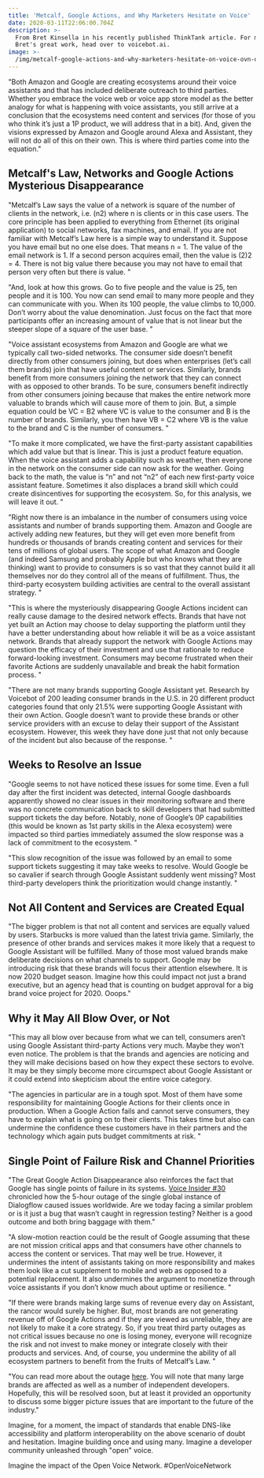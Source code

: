 ```yaml
---
title: 'Metcalf, Google Actions, and Why Marketers Hesitate on Voice'
date: 2020-03-11T22:06:00.704Z
description: >-
  From Bret Kinsella in his recently published ThinkTank article. For more of
  Bret's great work, head over to voicebot.ai.
image: >-
  /img/metcalf-google-actions-and-why-marketers-hesitate-on-voice-ovn-open-voice-network-blog.png
---
```

"Both Amazon and Google are creating ecosystems around their voice assistants and that has included deliberate outreach to third parties. Whether you embrace the voice web or voice app store model as the better analogy for what is happening with voice assistants, you still arrive at a conclusion that the ecosystems need content and services (for those of you who think it’s just a 1P product, we will address that in a bit). And, given the visions expressed by Amazon and Google around Alexa and Assistant, they will not do all of this on their own. This is where third parties come into the equation."

## Metcalf's Law, Networks and Google Actions Mysterious Disappearance

"Metcalf’s Law says the value of a network is square of the number of clients in the network, i.e. (n2) where n is clients or in this case users. The core principle has been applied to everything from Ethernet (its original application) to social networks, fax machines, and email. If you are not familiar with Metcalf’s Law here is a simple way to understand it. Suppose you have email but no one else does. That means n = 1. The value of the email network is 1. If a second person acquires email, then the value is (2)2 = 4. There is not big value there because you may not have to email that person very often but there is value."

"And, look at how this grows. Go to five people and the value is 25, ten people and it is 100. You now can send email to many more people and they can communicate with you. When its 100 people, the value climbs to 10,000. Don’t worry about the value denomination. Just focus on the fact that more participants offer an increasing amount of value that is not linear but the steeper slope of a square of the user base."

"Voice assistant ecosystems from Amazon and Google are what we typically call two-sided networks. The consumer side doesn’t benefit directly from other consumers joining, but does when enterprises (let’s call them brands) join that have useful content or services. Similarly, brands benefit from more consumers joining the network that they can connect with as opposed to other brands. To be sure, consumers benefit indirectly from other consumers joining because that makes the entire network more valuable to brands which will cause more of them to join. But, a simple equation could be VC = B2 where VC is value to the consumer and B is the number of brands. Similarly, you then have VB = C2 where VB is the value to the brand and C is the number of consumers."

"To make it more complicated, we have the first-party assistant capabilities which add value but that is linear. This is just a product feature equation. When the voice assistant adds a capability such as weather, then everyone in the network on the consumer side can now ask for the weather. Going back to the math, the value is “n” and not “n2” of each new first-party voice assistant feature. Sometimes it also displaces a brand skill which could create disincentives for supporting the ecosystem. So, for this analysis, we will leave it out."

"Right now there is an imbalance in the number of consumers using voice assistants and number of brands supporting them. Amazon and Google are actively adding new features, but they will get even more benefit from hundreds or thousands of brands creating content and services for their tens of millions of global users. The scope of what Amazon and Google (and indeed Samsung and probably Apple but who knows what they are thinking) want to provide to consumers is so vast that they cannot build it all themselves nor do they control all of the means of fulfillment. Thus, the third-party ecosystem building activities are central to the overall assistant strategy."

"This is where the mysteriously disappearing Google Actions incident can really cause damage to the desired network effects. Brands that have not yet built an Action may choose to delay supporting the platform until they have a better understanding about how reliable it will be as a voice assistant network. Brands that already support the network with Google Actions may question the efficacy of their investment and use that rationale to reduce forward-looking investment. Consumers may become frustrated when their favorite Actions are suddenly unavailable and break the habit formation process."

"There are not many brands supporting Google Assistant yet. Research by Voicebot of 200 leading consumer brands in the U.S. in 20 different product categories found that only 21.5% were supporting Google Assistant with their own Action. Google doesn’t want to provide these brands or other service providers with an excuse to delay their support of the Assistant ecosystem. However, this week they have done just that not only because of the incident but also because of the response."

## Weeks to Resolve an Issue

"Google seems to not have noticed these issues for some time. Even a full day after the first incident was detected, internal Google dashboards apparently showed no clear issues in their monitoring software and there was no concrete communication back to skill developers that had submitted support tickets the day before. Notably, none of Google’s 0P capabilities (this would be known as 1st party skills in the Alexa ecosystem) were impacted so third parties immediately assumed the slow response was a lack of commitment to the ecosystem."

"This slow recognition of the issue was followed by an email to some support tickets suggesting it may take weeks to resolve. Would Google be so cavalier if search through Google Assistant suddenly went missing? Most third-party developers think the prioritization would change instantly."

## Not All Content and Services are Created Equal

"The bigger problem is that not all content and services are equally valued by users. Starbucks is more valued than the latest trivia game. Similarly, the presence of other brands and services makes it more likely that a request to Google Assistant will be fulfilled. Many of those most valued brands make deliberate decisions on what channels to support. Google may be introducing risk that these brands will focus their attention elsewhere. It is now 2020 budget season. Imagine how this could impact not just a brand executive, but an agency head that is counting on budget approval for a big brand voice project for 2020. Ooops."

## Why it May All Blow Over, or Not

"This may all blow over because from what we can tell, consumers aren’t using Google Assistant third-party Actions very much. Maybe they won’t even notice. The problem is that the brands and agencies are noticing and they will make decisions based on how they expect these sectors to evolve. It may be they simply become more circumspect about Google Assistant or it could extend into skepticism about the entire voice category.

"The agencies in particular are in a tough spot. Most of them have some responsibility for maintaining Google Actions for their clients once in production. When a Google Action fails and cannot serve consumers, they have to explain what is going on to their clients. This takes time but also can undermine the confidence these customers have in their partners and the technology which again puts budget commitments at risk."

## Single Point of Failure Risk and Channel Priorities

"The Great Google Action Disappearance also reinforces the fact that Google has single points of failure in its systems. [Voice Insider #30](https://email.mailgun.patreon.com/c/eJxNkE1v2zAMhn-NfRFs6MOyrIMPSboWxYBiQIddC1qiE3W2ZEjMgv37OellAAESL78e0o_IdWeHmqD8_gh-xF70nev7xuLQN52SppkMt81ghRMopJol1mGUXFjBxSCFtIq3ohWnwZrnA--P_CTl8VB1fIWwnK-x3YAypti6tNaE67YA4UeEFceYKMx_I962VKj-AzlApNGlSDkt9TJeiLZSqUMln3e73W7_z9qVe1vZvdRKWKN1fRfuVyg-9LobdJ3HT1coRBTW6p3pfId6kFzGzmjrQPVeGQ298gDCSQBtDcyTNLqegNzl8RSF3mg0jfJ8aLpOu2aYnWvAWT-byavZdXW5Tp_oaDxmJPY9xILLAgyiZ79ScDglaiGwOyF6Vkn584LsJSMQe0npvCA7OAopsqdQYNsQMkSHj37aK1_XDRyxPf8tEuYth4Ls_bptKRObU_5aUskT-7FcC3tPK7I3vLG3PYhuf_k1I2u-qthrLMFj3ilUz3eUfzLupwQ) chronicled how the 5-hour outage of the single global instance of Dialogflow caused issues worldwide. Are we today facing a similar problem or is it just a bug that wasn’t caught in regression testing? Neither is a good outcome and both bring baggage with them."

"A slow-motion reaction could be the result of Google assuming that these are not mission critical apps and that consumers have other channels to access the content or services. That may well be true. However, it undermines the intent of assistants taking on more responsibility and makes them look like a cut supplement to mobile and web as opposed to a potential replacement. It also undermines the argument to monetize through voice assistants if you don’t know much about uptime or resilience."

"If there were brands making large sums of revenue every day on Assistant, the rancor would surely be higher. But, most brands are not generating revenue off of Google Actions and if they are viewed as unreliable, they are not likely to make it a core strategy. So, if you treat third party outages as not critical issues because no one is losing money, everyone will recognize the risk and not invest to make money or integrate closely with their products and services. And, of course, you undermine the ability of all ecosystem partners to benefit from the fruits of Metcalf’s Law."

"You can read more about the outage [here](https://email.mailgun.patreon.com/c/eJxFkttuGyEQhp_Ge4PGAvbEXuyFnTZRVCmqlKq3EQuzNgkLK2Ad-e07dlpVQsNpTv8HdkTeNoOqis4fb86O2ImuMV0HA6oOmlr2MPV8ADUII1DIepZYuVFyMQgulBRyqPle7MWDGvrHA--O_EHK42HX8EU7f9rCftUlYQx7E5eq4LJ6XfAt6AXHEIubrwE_15hLddHJ6VBGE0NJ0Vd-PJey5l192MlHGpfoDE6x7LWj3a0DmgS_GUWmnOOWdbAZ4gynGE8eQZviYsiwXHPB5MjBX8G6rNcVdUILc4oLxOBdQDpPaEpMV6AsQNcQIvgYTphAX0iMnijl38xZXzO4AiZu3kLRHwifiB8ZSoSEOfoLUk_VTdgNa81V1zaqrdL4bnKhcmIYWoJ0ulG6ozmPUnPFrW3qedKqmSYx1BQ0tzPOQvGuryZdzPn-SjXavsUeassVNE1rQM3GkN7Bzv1k69k0Vd6mdxI0HhMW9sOFjN5rRtrY7_8k2a1DtGwn5a8zsqeEurCnu0Z2uNNj3_7x0sHgPb6Q5_OyEl1G998DsV2Ty8het3WNqbA5pq8iO_nAfvots9e4IHvBT_ZCi2DoD2wJGXx5seeQncVEXdQdPaj8A8fL3K8). You will note that many large brands are affected as well as a number of independent developers. Hopefully, this will be resolved soon, but at least it provided an opportunity to discuss some bigger picture issues that are important to the future of the industry."

Imagine, for a moment, the impact of standards that enable DNS-like accessibility and platform interoperability on the above scenario of doubt and hesitation. Imagine building once and using many. Imagine a developer community unleashed through "open" voice.

Imagine the impact of the Open Voice Network. #OpenVoiceNetwork
